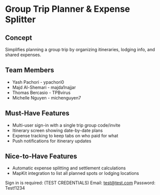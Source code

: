 # Group Trip Planner & Expense Splitter

## Concept  
Simplifies planning a group trip by organizing itineraries, lodging info, and shared expenses.

## Team Members  
- Yash Pachori - ypachori0
- Majd Al-Shemari - majda1najjar
- Thomas Bercasio - TPBvirus
- Michelle Nguyen - michenguyen7

## Must-Have Features  
- Multi-user sign-in with a single trip group code/invite  
- Itinerary screen showing date-by-date plans  
- Expense tracking to keep tabs on who paid for what
- Push notifications for itinerary updates

## Nice-to-Have Features  
- Automatic expense splitting and settlement calculations  
- MapKit integration to list all planned spots or lodging locations  

Sign in is required:
(TEST CREDENTIALS)
Email: test@test.com
Password: Test!1234
